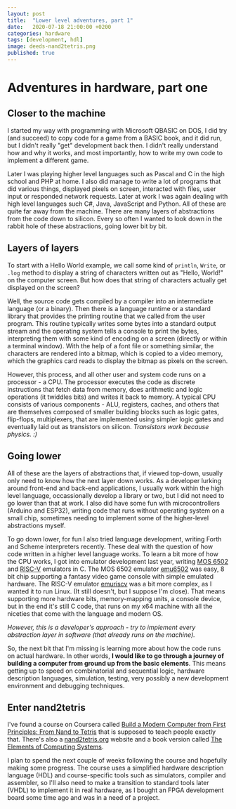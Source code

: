```yaml
---
layout: post
title:  "Lower level adventures, part 1"
date:   2020-07-18 21:00:00 +0200
categories: hardware
tags: [development, hdl]
image: deeds-nand2tetris.png
published: true
---
```


# Adventures in hardware, part one

## Closer to the machine

I started my way with programming with Microsoft QBASIC on DOS, I did try (and succeed) to copy code for a game from a BASIC book, and it did run, but I didn't really "get" development back then. I didn't really understand how and why it works, and most importantly, how to write my own code to implement a different game.

Later I was playing higher level languages such as Pascal and C in the high school and PHP at home. I also did manage to write a lot of programs that did various things, displayed pixels on screen, interacted with files, user input or responded network requests. Later at work I was again dealing with high level languages such C#, Java, JavaScript and Python. All of these are quite far away from the machine. There are many layers of abstractions from the code down to silicon. Every so often I wanted to look down in the rabbit hole of these abstractions, going lower bit by bit. 

## Layers of layers

To start with a Hello World example, we call some kind of `println`, `Write`, or `.log` method to display a string of characters written out as "Hello, World!" on the computer screen. But how does that string of characters actually get displayed on the screen? 

Well, the source code gets compiled by a compiler into an intermediate language (or a binary). Then there is a language runtime or a standard library that provides the printing routine that we called from the user program. This routine typically writes some bytes into a standard output stream and the operating system tells a console to print the bytes, interpreting them with some kind of encoding on a screen (directly or within a terminal window). With the help of a font file or something similar, the characters are rendered into a bitmap, which is copied to a video memory, which the graphics card reads to display the bitmap as pixels on the screen.
 
However, this process, and all other user and system code runs on a processor - a CPU. The processor executes the code as discrete instructions that fetch data from memory, does arithmetic and logic operations (it twiddles bits) and writes it back to memory. A typical CPU consists of various components - ALU, registers, caches, and others that are themselves composed of smaller building blocks such as logic gates, flip-flops, multiplexers, that are implemented using simpler logic gates and eventually laid out as transistors on silicon. *Transistors work because physics. :)*

## Going lower

All of these are the layers of abstractions that, if viewed top-down, usually only need to know how the next layer down works. As a developer lurking around front-end and back-end applications, I usually work within the high level language, occassionally develop a library or two, but I did not need to go lower than that at work. I also did have some fun with microcontrollers (Arduino and ESP32), writing code that runs without operating system on a small chip, sometimes needing to implement some of the higher-level abstractions myself.

To go down lower, for fun I also tried language development, writing Forth and Scheme interpreters recently. These deal with the question of how code written in a higher level language works. To learn a bit more of how the CPU works, I got into emulator development last year, writing [MOS 6502](https://en.wikipedia.org/wiki/MOS_Technology_6502) and [RISC-V](https://en.wikipedia.org/wiki/RISC-V) emulators in C. The MOS 6502 emulator [emu6502](https://github.com/jborza/emu6502) was easy, 8 bit chip supporting a fantasy video game console with simple emulated hardware. The RISC-V emulator [emuriscv](https://github.com/jborza/emuriscv) was a bit more complex, as I wanted it to run Linux. (It still doesn't, but I suppose I'm close). That means supporting more hardware bits, memory-mapping units, a console device, but in the end it's still C code, that runs on my x64 machine with all the niceties that come with the language and modern OS.

*However, this is a developer's approach - try to implement every abstraction layer in software (that already runs on the machine).*

So, the next bit that I'm missing is learning more about how the code runs on actual hardware. In other words, **I would like to go through a journey of building a computer from ground up from the basic elements**. This means getting up to speed on combinatorial and sequential logic, hardware description languages, simulation, testing, very possibly a new development environment and debugging techniques.

## Enter nand2tetris

I've found a course on Coursera called [Build a Modern Computer from First Principles: From Nand to Tetris](https://www.coursera.org/learn/build-a-computer) that is supposed to teach people exactly that. There's also a [nand2tetris.org](https://www.nand2tetris.org/) website and a book version called [The Elements of Computing Systems](https://www.amazon.com/Elements-Computing-Systems-Building-Principles/dp/0262640686/ref=ed_oe_p).

I plan to spend the next couple of weeks following the course and hopefully making some progress. The course uses a simplified hardware description language (HDL) and course-specific tools such as simulators, compiler and assembler, so I'll also need to make a transition to standard tools later (VHDL) to implement it in real hardware, as I bought an FPGA development board some time ago and was in a need of a project. 
